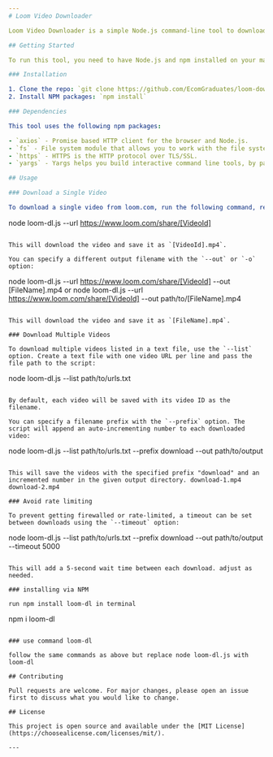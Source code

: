 ```yaml
---
# Loom Video Downloader

Loom Video Downloader is a simple Node.js command-line tool to download videos from loom.com. It retrieves the video download link based on the video ID in the URL and saves the video with a specified filename, a prefix for multiple files, or by default, the video ID.

## Getting Started

To run this tool, you need to have Node.js and npm installed on your machine.

### Installation

1. Clone the repo: `git clone https://github.com/EcomGraduates/loom-downloader.git`
2. Install NPM packages: `npm install`

### Dependencies

This tool uses the following npm packages:

- `axios` - Promise based HTTP client for the browser and Node.js.
- `fs` - File system module that allows you to work with the file system on your computer.
- `https` - HTTPS is the HTTP protocol over TLS/SSL.
- `yargs` - Yargs helps you build interactive command line tools, by parsing arguments and generating an elegant user interface.

## Usage

### Download a Single Video

To download a single video from loom.com, run the following command, replacing `[VideoId]` with the actual video ID from the URL:

```
node loom-dl.js --url https://www.loom.com/share/[VideoId]
```

This will download the video and save it as `[VideoId].mp4`.

You can specify a different output filename with the `--out` or `-o` option:

```
node loom-dl.js --url https://www.loom.com/share/[VideoId] --out [FileName].mp4 or node loom-dl.js --url https://www.loom.com/share/[VideoId] --out path/to/[FileName].mp4
```

This will download the video and save it as `[FileName].mp4`.

### Download Multiple Videos

To download multiple videos listed in a text file, use the `--list` option. Create a text file with one video URL per line and pass the file path to the script:

```
node loom-dl.js --list path/to/urls.txt
```

By default, each video will be saved with its video ID as the filename.

You can specify a filename prefix with the `--prefix` option. The script will append an auto-incrementing number to each downloaded video:

```
node loom-dl.js --list path/to/urls.txt --prefix download --out path/to/output
```

This will save the videos with the specified prefix "download" and an incremented number in the given output directory. download-1.mp4 download-2.mp4

### Avoid rate limiting

To prevent getting firewalled or rate-limited, a timeout can be set between downloads using the `--timeout` option:

```
node loom-dl.js --list path/to/urls.txt --prefix download --out path/to/output --timeout 5000
```

This will add a 5-second wait time between each download. adjust as needed.

### installing via NPM

run npm install loom-dl in terminal

```
npm i loom-dl
```

### use command loom-dl

follow the same commands as above but replace node loom-dl.js with loom-dl

## Contributing

Pull requests are welcome. For major changes, please open an issue first to discuss what you would like to change.

## License

This project is open source and available under the [MIT License](https://choosealicense.com/licenses/mit/).

---
```

